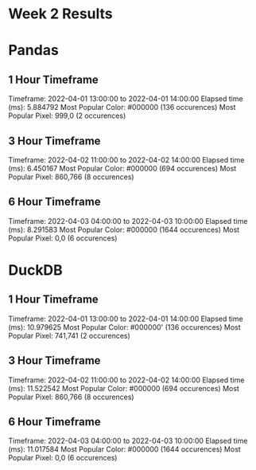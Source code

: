 # Week 2 Results

# Pandas
## 1 Hour Timeframe
Timeframe: 2022-04-01 13:00:00 to 2022-04-01 14:00:00
Elapsed time (ms): 5.884792
Most Popular Color: #000000 (136 occurences)
Most Popular Pixel: 999,0 (2 occurences)
## 3 Hour Timeframe
Timeframe: 2022-04-02 11:00:00 to 2022-04-02 14:00:00
Elapsed time (ms): 6.450167
Most Popular Color: #000000 (694 occurences)
Most Popular Pixel: 860,766 (8 occurences)
## 6 Hour Timeframe
Timeframe: 2022-04-03 04:00:00 to 2022-04-03 10:00:00
Elapsed time (ms): 8.291583
Most Popular Color: #000000 (1644 occurences)
Most Popular Pixel: 0,0 (6 occurences)

# DuckDB
## 1 Hour Timeframe
Timeframe: 2022-04-01 13:00:00 to 2022-04-01 14:00:00
Elapsed time (ms): 10.979625
Most Popular Color: #000000' (136 occurences)
Most Popular Pixel: 741,741 (2 occurences)
## 3 Hour Timeframe
Timeframe: 2022-04-02 11:00:00 to 2022-04-02 14:00:00
Elapsed time (ms): 11.522542
Most Popular Color: #000000 (694 occurences)
Most Popular Pixel: 860,766 (8 occurences)
## 6 Hour Timeframe
Timeframe: 2022-04-03 04:00:00 to 2022-04-03 10:00:00
Elapsed time (ms): 11.017584
Most Popular Color: #000000 (1644 occurences)
Most Popular Pixel: 0,0 (6 occurences)